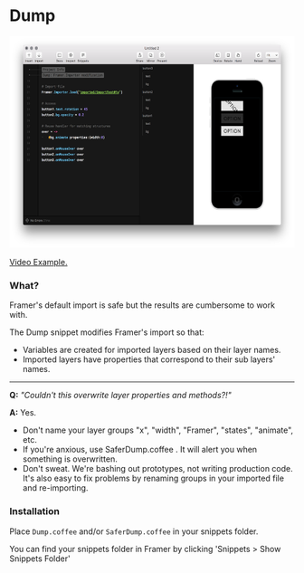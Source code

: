 # Dump

<img src="https://raw.githubusercontent.com/IanBellomy/Dump/master/example.png" width=582 height=374>

[Video Example.](https://vimeo.com/177741747)


### What?

Framer's default import is safe but the results are cumbersome to work with. 

The Dump snippet modifies Framer's import so that: 

- Variables are created for imported layers based on their layer names.
- Imported layers have properties that correspond to their sub layers' names.

---

**Q:** *"Couldn't this overwrite layer properties and methods?!"*

**A:** Yes.

- Don't name your layer groups "x", "width", "Framer", "states", "animate", etc. 
- If you're anxious, use SaferDump.coffee . It will alert you when something is overwritten. 
- Don't sweat. We're bashing out prototypes, not writing production code. It's also easy to fix problems by renaming groups in your imported file and re-importing. 




### Installation

Place `Dump.coffee` and/or `SaferDump.coffee` in your snippets folder. 

You can find your snippets folder in Framer by clicking 'Snippets > Show Snippets Folder'
